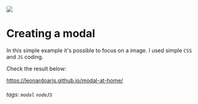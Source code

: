 ![](https://i.imgur.com/i0hrOt1.png)

# Creating a modal

In this simple example it's possible to focus on a image. I used simple `CSS` and `JS` coding.

Check the result below:

https://leonardoarjs.github.io/modal-at-home/


###### tags: `modal` `nodeJS`
